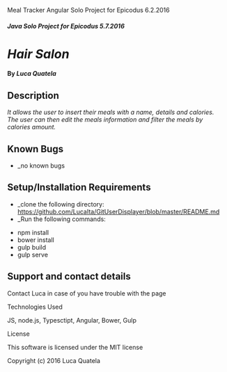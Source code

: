 Meal Tracker Angular Solo Project for Epicodus 6.2.2016

#### _Java Solo Project for Epicodus 5.7.2016_

# _Hair Salon_

#### By _**Luca Quatela**_

## Description

_It allows the user to insert their meals with a name, details and calories. The user can then edit the meals information and filter the meals by calories amount._

## Known Bugs
* _no known bugs

## Setup/Installation Requirements

* _clone the following directory: https://github.com/LucaIta/GitUserDisplayer/blob/master/README.md
* _Run the following commands:
- npm install
- bower install
- gulp build
- gulp serve

## Support and contact details

Contact Luca in case of you have trouble with the page

Technologies Used

JS, node.js, Typesctipt, Angular, Bower, Gulp

License

This software is licensed under the MIT license

Copyright (c) 2016 Luca Quatela













